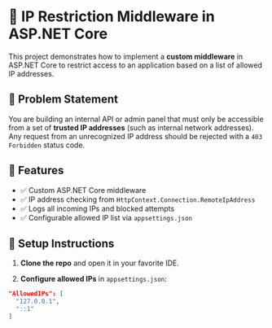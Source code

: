 # 🔐 IP Restriction Middleware in ASP.NET Core

This project demonstrates how to implement a **custom middleware** in ASP.NET Core to restrict access to an application based on a list of allowed IP addresses.

## 📌 Problem Statement

You are building an internal API or admin panel that must only be accessible from a set of **trusted IP addresses** (such as internal network addresses). Any request from an unrecognized IP address should be rejected with a `403 Forbidden` status code.

## 🚀 Features

- ✅ Custom ASP.NET Core middleware
- ✅ IP address checking from `HttpContext.Connection.RemoteIpAddress`
- ✅ Logs all incoming IPs and blocked attempts
- ✅ Configurable allowed IP list via `appsettings.json`

## 🔧 Setup Instructions

1. **Clone the repo** and open it in your favorite IDE.

2. **Configure allowed IPs** in `appsettings.json`:

```json
"AllowedIPs": [
  "127.0.0.1",
  "::1"
]

```
